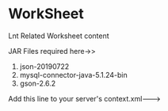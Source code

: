 # WorkSheet
Lnt Related Worksheet content

JAR Files required here->>

1. json-20190722
2. mysql-connector-java-5.1.24-bin
3. gson-2.6.2

Add this line to your server's context.xml--->
# <CookieProcessor className="org.apache.tomcat.util.http.LegacyCookieProcessor" />
